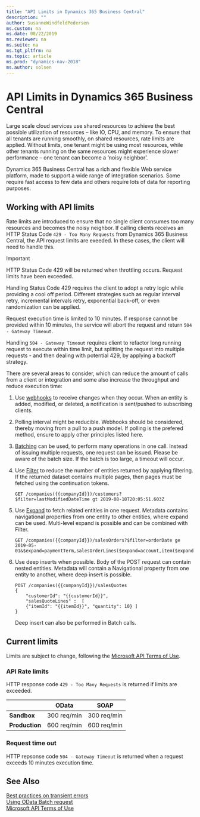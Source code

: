 ```yaml
---
title: "API Limits in Dynamics 365 Business Central"
description: ""
author: SusanneWindfeldPedersen
ms.custom: na
ms.date: 08/22/2019
ms.reviewer: na
ms.suite: na
ms.tgt_pltfrm: na
ms.topic: article
ms.prod: "dynamics-nav-2018"
ms.author: solsen
---
```


# API Limits in Dynamics 365 Business Central
Large scale cloud services use shared resources to achieve the best possible utilization of resources – like IO, CPU, and memory. To ensure that all tenants are running smoothly, on shared resources, rate limits are applied. Without limits, one tenant might be using most resources, while other tenants running on the same resources might experience slower performance – one tenant can become a ‘noisy neighbor’.  

Dynamics 365 Business Central has a rich and flexible Web service platform, made to support a wide range of integration scenarios. Some require fast access to few data and others require lots of data for reporting purposes.

## Working with API limits 
Rate limits are introduced to ensure that no single client consumes too many resources and becomes the noisy neighbor. If calling clients receives an HTTP Status Code `429 - Too Many Requests` from Dynamics 365 Business Central, the API request limits are exeeded. In these cases, the client will need to handle this.
 
> [!IMPORTANT]  
> HTTP Status Code 429 will be returned when throttling occurs. Request limits have been exceeded.

Handling Status Code 429 requires the client to adopt a retry logic while providing a cool off period. Different strategies such as regular interval retry, incremental intervals retry, exponential back-off, or even randomization can be applied.  

Request execution time is limited to 10 minutes. If response cannot be provided within 10 minutes, the service will abort the request and return `504 - Gateway Timeout`.

Handling `504 - Gateway Timeout` requires client to refactor long running request to execute within time limit, but splitting the request into multiple requests - and then dealing with potential 429, by applying a backoff strategy.  

There are several areas to consider, which can reduce the amount of calls from a client or integration and some also increase the throughput and reduce execution time: 

1. Use [webhooks](dynamics_subscriptions.md) to receive changes when they occur. When an entity is added, modified, or deleted, a notification is sent/pushed to subscribing clients. 

2. Polling interval might be reducible. Webhooks should be considered, thereby moving from a pull to a push model. If polling is the prefered method, ensure to apply other principles listed here.

3. [Batching](http://docs.oasis-open.org/odata/odata/v4.01/csprd05/part1-protocol/odata-v4.01-csprd05-part1-protocol.html#_Toc14172866) can be used, to perform many operations in one call. Instead of issuing multiple requests, one request can be issued. Please be aware of the batch size. If the batch is too large, a timeout will occur. 

4. Use [Filter](http://docs.oasis-open.org/odata/odata/v4.01/csprd05/part2-url-conventions/odata-v4.01-csprd05-part2-url-conventions.html#_Toc14103724) to reduce the number of entities returned by applying filtering. If the returned dataset contains multiple pages, then pages must be fetched using the continuation tokens.  
    ``` 
    GET /companies({{companyId}})/customers?$filter=lastModifiedDateTime gt 2019-08-18T20:05:51.603Z 
    ```

5. Use [Expand](http://docs.oasis-open.org/odata/odata/v4.01/csprd05/part1-protocol/odata-v4.01-csprd05-part1-protocol.html#_Toc14172769) to fetch related entities in one request. Metadata contains navigational properties from one entity to other entities, where expand can be used. Multi-level expand is possible and can be combined with Filter.  
    ```
    GET /companies({{companyId}})/salesOrders?$filter=orderDate ge 2019-05-01&$expand=paymentTerm,salesOrderLines($expand=account,item($expand=itemCategory)) 
    ```

6. Use deep inserts when possible. Body of the POST request can contain nested entities. Metadata will contain a Navigational property from one entity to another, where deep insert is possible. 
    ```
    POST /companies({{companyId}})/salesQuotes 
    { 
        "customerId": "{{customerId}}", 
        "salesQuoteLines" :  [ 
        {"itemId": "{{itemId}}", "quantity": 10} ] 
    }
   ``` 
    Deep insert can also be performed in Batch calls.

## Current limits  
Limits are subject to change, following the [Microsoft API Terms of Use](https://docs.microsoft.com/en-us/legal/microsoft-apis/terms-of-use).

### API Rate limits
HTTP response code `429 - Too Many Requests` is returned if limits are exceeded. 

|              |OData|SOAP|
|--------------|-----|----| 
|**Sandbox**   |300 req/min|300 req/min|
|**Production**|600 req/min|600 req/min|

### Request time out
HTTP repsonse code `504 - Gateway Timeout` is returned when a request exceeds 10 minutes execution time.

## See Also
[Best practices on transient errors](https://docs.microsoft.com/en-us/azure/architecture/best-practices/transient-faults)  
[Using OData Batch request](https://docs.microsoft.com/en-us/openspecs/windows_protocols/ms-odata/dd99aa5c-d81e-4eac-9e07-039491356bf6)  
[Microsoft API Terms of Use](https://docs.microsoft.com/en-us/legal/microsoft-apis/terms-of-use)